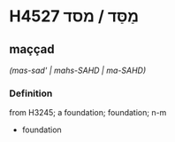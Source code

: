 # H4527 מַסַּד / מסד

## maççad

_(mas-sad' | mahs-SAHD | ma-SAHD)_

### Definition

from H3245; a foundation; foundation; n-m

- foundation
